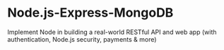 # Node.js-Express-MongoDB

Implement Node in building a real-world RESTful API and web app (with authentication, Node.js security, payments &amp; more)

